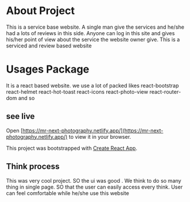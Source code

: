 # About Project

This is a service base website. A single man give the services and he/she had a lots of reviews in this side. Anyone can log in this site and gives his/her point of view about the service the website owner give. This is a serviced and review based website

# Usages Package

It is a react based website. we use a lot of packed likes
react-bootstrap
react-helmet
react-hot-toast
react-icons
react-photo-view
react-router-dom and so


## see live
Open [https://mr-next-photography.netlify.app/](https://mr-next-photography.netlify.app/) to view it in your browser.

This project was bootstrapped with [Create React App](https://github.com/facebook/create-react-app).

## Think process
This was very cool project. SO the ui was good . We think to do so many thing in single page. SO that the user can easily access every think. User can feel comfortable while he/she use this website